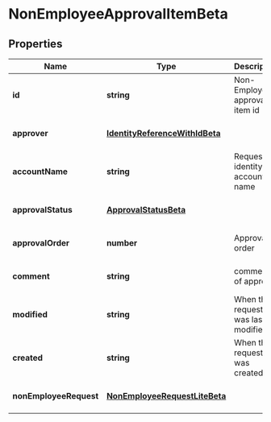 # NonEmployeeApprovalItemBeta

## Properties

Name | Type | Description | Notes
------------ | ------------- | ------------- | -------------
**id** | **string** | Non-Employee approval item id | [optional] [default to undefined]
**approver** | [**IdentityReferenceWithIdBeta**](IdentityReferenceWithIdBeta.md) |  | [optional] [default to undefined]
**accountName** | **string** | Requested identity account name | [optional] [default to undefined]
**approvalStatus** | [**ApprovalStatusBeta**](ApprovalStatusBeta.md) |  | [optional] [default to undefined]
**approvalOrder** | **number** | Approval order | [optional] [default to undefined]
**comment** | **string** | comment of approver | [optional] [default to undefined]
**modified** | **string** | When the request was last modified. | [optional] [default to undefined]
**created** | **string** | When the request was created. | [optional] [default to undefined]
**nonEmployeeRequest** | [**NonEmployeeRequestLiteBeta**](NonEmployeeRequestLiteBeta.md) |  | [optional] [default to undefined]

